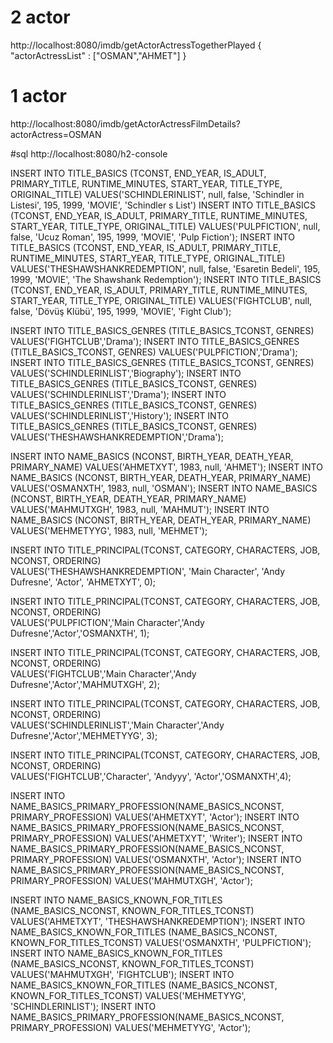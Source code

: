 
# 2 actor
http://localhost:8080/imdb/getActorActressTogetherPlayed
{
"actorActressList" : ["OSMAN","AHMET"]
}
# 1 actor
http://localhost:8080/imdb/getActorActressFilmDetails?actorActress=OSMAN

#sql http://localhost:8080/h2-console

INSERT INTO TITLE_BASICS (TCONST, END_YEAR, IS_ADULT, PRIMARY_TITLE, RUNTIME_MINUTES, START_YEAR, TITLE_TYPE, ORIGINAL_TITLE)
VALUES('SCHINDLERINLIST', null, false, 'Schindler in Listesi', 195, 1999, 'MOVIE', 'Schindler s List')
INSERT INTO TITLE_BASICS (TCONST, END_YEAR, IS_ADULT, PRIMARY_TITLE, RUNTIME_MINUTES, START_YEAR, TITLE_TYPE, ORIGINAL_TITLE)
VALUES('PULPFICTION', null, false, 'Ucuz Roman', 195, 1999, 'MOVIE', 'Pulp Fiction');
INSERT INTO TITLE_BASICS (TCONST, END_YEAR, IS_ADULT, PRIMARY_TITLE, RUNTIME_MINUTES, START_YEAR, TITLE_TYPE, ORIGINAL_TITLE)
VALUES('THESHAWSHANKREDEMPTION', null, false, 'Esaretin Bedeli', 195, 1999, 'MOVIE', 'The Shawshank Redemption');
INSERT INTO TITLE_BASICS (TCONST, END_YEAR, IS_ADULT, PRIMARY_TITLE, RUNTIME_MINUTES, START_YEAR, TITLE_TYPE, ORIGINAL_TITLE)
VALUES('FIGHTCLUB', null, false, 'Dövüş Klübü', 195, 1999, 'MOVIE', 'Fight Club');

INSERT INTO TITLE_BASICS_GENRES (TITLE_BASICS_TCONST, GENRES)  VALUES('FIGHTCLUB','Drama');
INSERT INTO TITLE_BASICS_GENRES (TITLE_BASICS_TCONST, GENRES)   VALUES('PULPFICTION','Drama');
INSERT INTO TITLE_BASICS_GENRES (TITLE_BASICS_TCONST, GENRES)  VALUES('SCHINDLERINLIST','Biography');
INSERT INTO TITLE_BASICS_GENRES (TITLE_BASICS_TCONST, GENRES)  VALUES('SCHINDLERINLIST','Drama');
INSERT INTO TITLE_BASICS_GENRES (TITLE_BASICS_TCONST, GENRES)  VALUES('SCHINDLERINLIST','History');
INSERT INTO TITLE_BASICS_GENRES (TITLE_BASICS_TCONST, GENRES)  VALUES('THESHAWSHANKREDEMPTION','Drama');

INSERT INTO NAME_BASICS (NCONST, BIRTH_YEAR, DEATH_YEAR, PRIMARY_NAME)  VALUES('AHMETXYT', 1983, null, 'AHMET');
INSERT INTO NAME_BASICS (NCONST, BIRTH_YEAR, DEATH_YEAR, PRIMARY_NAME)  VALUES('OSMANXTH', 1983, null, 'OSMAN');
INSERT INTO NAME_BASICS (NCONST, BIRTH_YEAR, DEATH_YEAR, PRIMARY_NAME)  VALUES('MAHMUTXGH', 1983, null, 'MAHMUT');
INSERT INTO NAME_BASICS (NCONST, BIRTH_YEAR, DEATH_YEAR, PRIMARY_NAME)  VALUES('MEHMETYYG', 1983, null, 'MEHMET');

INSERT INTO TITLE_PRINCIPAL(TCONST, CATEGORY, CHARACTERS, JOB, NCONST, ORDERING)  
VALUES('THESHAWSHANKREDEMPTION', 'Main Character', 'Andy Dufresne',	'Actor', 'AHMETXYT', 0);

INSERT INTO TITLE_PRINCIPAL(TCONST, CATEGORY, CHARACTERS, JOB, NCONST, ORDERING)  
VALUES('PULPFICTION','Main Character','Andy Dufresne','Actor','OSMANXTH', 1);

INSERT INTO TITLE_PRINCIPAL(TCONST, CATEGORY, CHARACTERS, JOB, NCONST, ORDERING)  
VALUES('FIGHTCLUB','Main Character','Andy Dufresne','Actor','MAHMUTXGH', 2);

INSERT INTO TITLE_PRINCIPAL(TCONST, CATEGORY, CHARACTERS, JOB, NCONST, ORDERING)  
VALUES('SCHINDLERINLIST','Main Character','Andy Dufresne','Actor','MEHMETYYG', 3);

INSERT INTO TITLE_PRINCIPAL(TCONST, CATEGORY, CHARACTERS, JOB, NCONST, ORDERING)  
VALUES('FIGHTCLUB','Character', 'Andyyy', 'Actor','OSMANXTH',4);


INSERT INTO NAME_BASICS_PRIMARY_PROFESSION(NAME_BASICS_NCONST, PRIMARY_PROFESSION) VALUES('AHMETXYT', 'Actor');
INSERT INTO NAME_BASICS_PRIMARY_PROFESSION(NAME_BASICS_NCONST, PRIMARY_PROFESSION) VALUES('AHMETXYT', 'Writer');
INSERT INTO NAME_BASICS_PRIMARY_PROFESSION(NAME_BASICS_NCONST, PRIMARY_PROFESSION) VALUES('OSMANXTH', 'Actor');
INSERT INTO NAME_BASICS_PRIMARY_PROFESSION(NAME_BASICS_NCONST, PRIMARY_PROFESSION) VALUES('MAHMUTXGH', 'Actor');

INSERT INTO NAME_BASICS_KNOWN_FOR_TITLES (NAME_BASICS_NCONST, KNOWN_FOR_TITLES_TCONST)  VALUES('AHMETXYT', 'THESHAWSHANKREDEMPTION'); 
INSERT INTO NAME_BASICS_KNOWN_FOR_TITLES (NAME_BASICS_NCONST, KNOWN_FOR_TITLES_TCONST)  VALUES('OSMANXTH', 'PULPFICTION'); 
INSERT INTO NAME_BASICS_KNOWN_FOR_TITLES (NAME_BASICS_NCONST, KNOWN_FOR_TITLES_TCONST)  VALUES('MAHMUTXGH', 'FIGHTCLUB'); 
INSERT INTO NAME_BASICS_KNOWN_FOR_TITLES (NAME_BASICS_NCONST, KNOWN_FOR_TITLES_TCONST)  VALUES('MEHMETYYG', 'SCHINDLERINLIST'); 
INSERT INTO NAME_BASICS_PRIMARY_PROFESSION(NAME_BASICS_NCONST, PRIMARY_PROFESSION) VALUES('MEHMETYYG', 'Actor');
